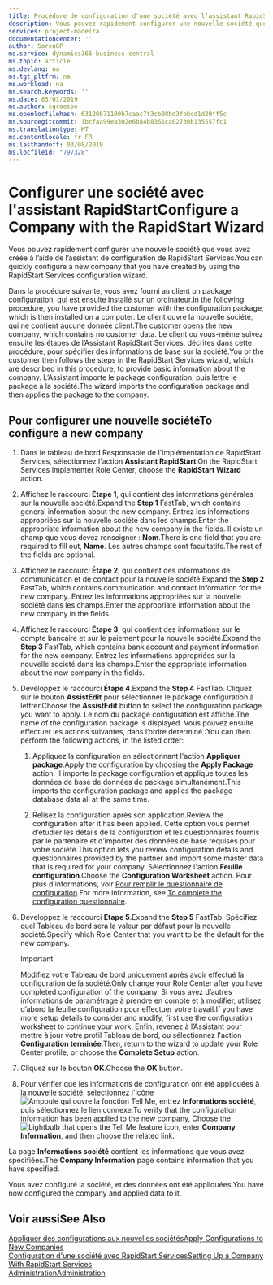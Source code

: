 ```yaml
---
title: Procédure de configuration d'une société avec l’assistant RapidStart | Microsoft Docs
description: Vous pouvez rapidement configurer une nouvelle société que vous avez créée à l’aide de l’assistant de configuration de RapidStart Services.
services: project-madeira
documentationcenter: ''
author: SorenGP
ms.service: dynamics365-business-central
ms.topic: article
ms.devlang: na
ms.tgt_pltfrm: na
ms.workload: na
ms.search.keywords: ''
ms.date: 03/01/2019
ms.author: sgroespe
ms.openlocfilehash: 63120671100b7caac7f3cb08bd3fbbcd1d29ff5c
ms.sourcegitcommit: 1bcfaa99ea302e6b84b8361ca02730b135557fc1
ms.translationtype: HT
ms.contentlocale: fr-FR
ms.lasthandoff: 03/08/2019
ms.locfileid: "797328"
---
```

# <a name="configure-a-company-with-the-rapidstart-wizard"></a><span data-ttu-id="09ae2-103">Configurer une société avec l'assistant RapidStart</span><span class="sxs-lookup"><span data-stu-id="09ae2-103">Configure a Company with the RapidStart Wizard</span></span>
<span data-ttu-id="09ae2-104">Vous pouvez rapidement configurer une nouvelle société que vous avez créée à l’aide de l’assistant de configuration de RapidStart Services.</span><span class="sxs-lookup"><span data-stu-id="09ae2-104">You can quickly configure a new company that you have created by using the RapidStart Services configuration wizard.</span></span>

<span data-ttu-id="09ae2-105">Dans la procédure suivante, vous avez fourni au client un package configuration, qui est ensuite installé sur un ordinateur.</span><span class="sxs-lookup"><span data-stu-id="09ae2-105">In the following procedure, you have provided the customer with the configuration package, which is then installed on a computer.</span></span> <span data-ttu-id="09ae2-106">Le client ouvre la nouvelle société, qui ne contient aucune donnée client.</span><span class="sxs-lookup"><span data-stu-id="09ae2-106">The customer opens the new company, which contains no customer data.</span></span> <span data-ttu-id="09ae2-107">Le client ou vous-même suivez ensuite les étapes de l’Assistant RapidStart Services, décrites dans cette procédure, pour spécifier des informations de base sur la société.</span><span class="sxs-lookup"><span data-stu-id="09ae2-107">You or the customer then follows the steps in the RapidStart Services wizard, which are described in this procedure, to provide basic information about the company.</span></span> <span data-ttu-id="09ae2-108">L’Assistant importe le package configuration, puis lettre le package à la société.</span><span class="sxs-lookup"><span data-stu-id="09ae2-108">The wizard imports the configuration package and then applies the package to the company.</span></span>  

## <a name="to-configure-a-new-company"></a><span data-ttu-id="09ae2-109">Pour configurer une nouvelle société</span><span class="sxs-lookup"><span data-stu-id="09ae2-109">To configure a new company</span></span>  
1. <span data-ttu-id="09ae2-110">Dans le tableau de bord Responsable de l'implémentation de RapidStart Services, sélectionnez l'action **Assistant RapidStart**.</span><span class="sxs-lookup"><span data-stu-id="09ae2-110">On the RapidStart Services Implementer Role Center, choose the **RapidStart Wizard** action.</span></span>  
2. <span data-ttu-id="09ae2-111">Affichez le raccourci **Étape 1**, qui contient des informations générales sur la nouvelle société.</span><span class="sxs-lookup"><span data-stu-id="09ae2-111">Expand the **Step 1** FastTab, which contains general information about the new company.</span></span> <span data-ttu-id="09ae2-112">Entrez les informations appropriées sur la nouvelle société dans les champs.</span><span class="sxs-lookup"><span data-stu-id="09ae2-112">Enter the appropriate information about the new company in the fields.</span></span> <span data-ttu-id="09ae2-113">Il existe un champ que vous devez renseigner : **Nom**.</span><span class="sxs-lookup"><span data-stu-id="09ae2-113">There is one field that you are required to fill out, **Name**.</span></span> <span data-ttu-id="09ae2-114">Les autres champs sont facultatifs.</span><span class="sxs-lookup"><span data-stu-id="09ae2-114">The rest of the fields are optional.</span></span>  
3. <span data-ttu-id="09ae2-115">Affichez le raccourci **Étape 2**, qui contient des informations de communication et de contact pour la nouvelle société.</span><span class="sxs-lookup"><span data-stu-id="09ae2-115">Expand the **Step 2** FastTab, which contains communication and contact information for the new company.</span></span> <span data-ttu-id="09ae2-116">Entrez les informations appropriées sur la nouvelle société dans les champs.</span><span class="sxs-lookup"><span data-stu-id="09ae2-116">Enter the appropriate information about the new company in the fields.</span></span>
4. <span data-ttu-id="09ae2-117">Affichez le raccourci **Étape 3**, qui contient des informations sur le compte bancaire et sur le paiement pour la nouvelle société.</span><span class="sxs-lookup"><span data-stu-id="09ae2-117">Expand the **Step 3** FastTab, which contains bank account and payment information for the new company.</span></span> <span data-ttu-id="09ae2-118">Entrez les informations appropriées sur la nouvelle société dans les champs.</span><span class="sxs-lookup"><span data-stu-id="09ae2-118">Enter the appropriate information about the new company in the fields.</span></span>  
5. <span data-ttu-id="09ae2-119">Développez le raccourci **Étape 4**.</span><span class="sxs-lookup"><span data-stu-id="09ae2-119">Expand the **Step 4** FastTab.</span></span> <span data-ttu-id="09ae2-120">Cliquez sur le bouton **AssistEdit** pour sélectionner le package configuration à lettrer.</span><span class="sxs-lookup"><span data-stu-id="09ae2-120">Choose the **AssistEdit** button to select the configuration package you want to apply.</span></span> <span data-ttu-id="09ae2-121">Le nom du package configuration est affiché.</span><span class="sxs-lookup"><span data-stu-id="09ae2-121">The name of the configuration package is displayed.</span></span> <span data-ttu-id="09ae2-122">Vous pouvez ensuite effectuer les actions suivantes, dans l’ordre déterminé :</span><span class="sxs-lookup"><span data-stu-id="09ae2-122">You can then perform the following actions, in the listed order:</span></span>  

    1. <span data-ttu-id="09ae2-123">Appliquez la configuration en sélectionnant l'action **Appliquer package**.</span><span class="sxs-lookup"><span data-stu-id="09ae2-123">Apply the configuration by choosing the **Apply Package** action.</span></span> <span data-ttu-id="09ae2-124">Il importe le package configuration et applique toutes les données de base de données de package simultanément.</span><span class="sxs-lookup"><span data-stu-id="09ae2-124">This imports the configuration package and applies the package database data all at the same time.</span></span>  

    2. <span data-ttu-id="09ae2-125">Relisez la configuration après son application.</span><span class="sxs-lookup"><span data-stu-id="09ae2-125">Review the configuration after it has been applied.</span></span> <span data-ttu-id="09ae2-126">Cette option vous permet d’étudier les détails de la configuration et les questionnaires fournis par le partenaire et d’importer des données de base requises pour votre société.</span><span class="sxs-lookup"><span data-stu-id="09ae2-126">This option lets you review configuration details and questionnaires provided by the partner and import some master data that is required for your company.</span></span> <span data-ttu-id="09ae2-127">Sélectionnez l'action **Feuille configuration**.</span><span class="sxs-lookup"><span data-stu-id="09ae2-127">Choose the **Configuration Worksheet** action.</span></span> <span data-ttu-id="09ae2-128">Pour plus d’informations, voir [Pour remplir le questionnaire de configuration](admin-gather-customer-setup-values.md#to-complete-the-configuration-questionnaire).</span><span class="sxs-lookup"><span data-stu-id="09ae2-128">For more information, see [To complete the configuration questionnaire](admin-gather-customer-setup-values.md#to-complete-the-configuration-questionnaire).</span></span>  

6. <span data-ttu-id="09ae2-129">Développez le raccourci **Étape 5**.</span><span class="sxs-lookup"><span data-stu-id="09ae2-129">Expand the **Step 5** FastTab.</span></span> <span data-ttu-id="09ae2-130">Spécifiez quel Tableau de bord sera la valeur par défaut pour la nouvelle société.</span><span class="sxs-lookup"><span data-stu-id="09ae2-130">Specify which Role Center that you want to be the default for the new company.</span></span>  

    > [!IMPORTANT]  
    >  <span data-ttu-id="09ae2-131">Modifiez votre Tableau de bord uniquement après avoir effectué la configuration de la société.</span><span class="sxs-lookup"><span data-stu-id="09ae2-131">Only change your Role Center after you have completed configuration of the company.</span></span> <span data-ttu-id="09ae2-132">Si vous avez d’autres informations de paramétrage à prendre en compte et à modifier, utilisez d’abord la feuille configuration pour effectuer votre travail.</span><span class="sxs-lookup"><span data-stu-id="09ae2-132">If you have more setup details to consider and modify, first use the configuration worksheet to continue your work.</span></span> <span data-ttu-id="09ae2-133">Enfin, revenez à l’Assistant pour mettre à jour votre profil Tableau de bord, ou sélectionnez l'action **Configuration terminée**.</span><span class="sxs-lookup"><span data-stu-id="09ae2-133">Then, return to the wizard to update your Role Center profile, or choose the **Complete Setup** action.</span></span>

7. <span data-ttu-id="09ae2-134">Cliquez sur le bouton **OK**.</span><span class="sxs-lookup"><span data-stu-id="09ae2-134">Choose the **OK** button.</span></span>  
8. <span data-ttu-id="09ae2-135">Pour vérifier que les informations de configuration ont été appliquées à la nouvelle société, sélectionnez l'icône ![Ampoule qui ouvre la fonction Tell Me](media/ui-search/search_small.png "Dites-moi ce que vous voulez faire"), entrez **Informations société**, puis sélectionnez le lien connexe.</span><span class="sxs-lookup"><span data-stu-id="09ae2-135">To verify that the configuration information has been applied to the new company, Choose the ![Lightbulb that opens the Tell Me feature](media/ui-search/search_small.png "Tell me what you want to do") icon, enter **Company Information**, and then choose the related link.</span></span>

<span data-ttu-id="09ae2-136">La page **Informations société** contient les informations que vous avez spécifiées.</span><span class="sxs-lookup"><span data-stu-id="09ae2-136">The **Company Information** page contains information that you have specified.</span></span>   

<span data-ttu-id="09ae2-137">Vous avez configuré la société, et des données ont été appliquées.</span><span class="sxs-lookup"><span data-stu-id="09ae2-137">You have now configured the company and applied data to it.</span></span>  

## <a name="see-also"></a><span data-ttu-id="09ae2-138">Voir aussi</span><span class="sxs-lookup"><span data-stu-id="09ae2-138">See Also</span></span>  
[<span data-ttu-id="09ae2-139">Appliquer des configurations aux nouvelles sociétés</span><span class="sxs-lookup"><span data-stu-id="09ae2-139">Apply Configurations to New Companies</span></span>](admin-apply-configuration-to-new-companies.md)  
[<span data-ttu-id="09ae2-140">Configuration d'une société avec RapidStart Services</span><span class="sxs-lookup"><span data-stu-id="09ae2-140">Setting Up a Company With RapidStart Services</span></span>](admin-set-up-a-company-with-rapidstart.md)  
[<span data-ttu-id="09ae2-141">Administration</span><span class="sxs-lookup"><span data-stu-id="09ae2-141">Administration</span></span>](admin-setup-and-administration.md)
